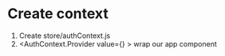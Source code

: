 # Create context

1. Create store/authContext.js
2. <AuthContext.Provider value={} > wrap our app component
